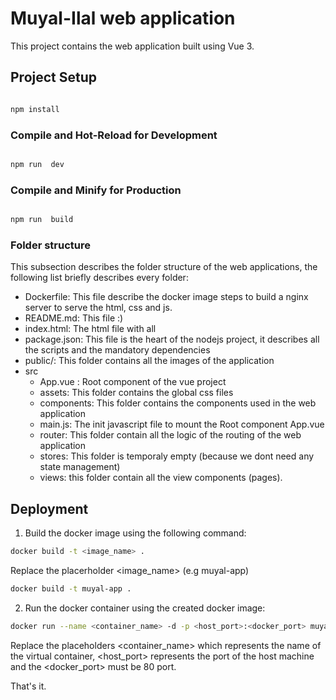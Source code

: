 # Muyal-Ilal web application
  
  This project contains the web application built using Vue 3.
 


## Project Setup


```sh

npm install

```

  

### Compile and Hot-Reload for Development

  

```sh

npm run  dev

```

  

### Compile and Minify for Production

  

```sh

npm run  build

```

### Folder structure

This subsection describes the folder structure of the web applications, the following list briefly describes every folder:
 - Dockerfile: This file describe the docker image steps to build a nginx server to serve the html, css and js. 
- README.md: This file :) 
- index.html: The html file with all  
- package.json: This file is the heart of the nodejs project, it describes all the scripts and the mandatory dependencies
- public/: This folder contains all the images of the application
- src
	- App.vue : Root component of the vue project
	- assets: This folder contains the global css files
	- components: This folder contains the components  used in the web application 
	- main.js: The init javascript file to mount the Root component App.vue
	 - router: This folder contain all the logic of the routing of the web application
	- stores: This folder is temporaly  empty (because we dont need any state management)
	- views: this folder contain all the view components (pages).


## Deployment
1.  Build the docker image using the following command:
``` sh
docker build -t <image_name> .
```
Replace the placerholder <image_name> (e.g muyal-app)
``` sh
docker build -t muyal-app .
```
  2. Run the docker container using the created docker image:
  ``` sh
docker run --name <container_name> -d -p <host_port>:<docker_port> muyal-app
```
Replace the placeholders <container_name> which represents the name of the virtual container, <host_port> represents the port of the host machine and the <docker_port> must be 80 port.

That's it.
